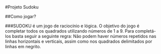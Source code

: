 #Projeto Sudoku

##Como jogar?

###SUDOKU é um jogo de raciocínio e lógica. O objetivo do jogo é completar todos os quadrados utilizando números de 1 a 9. Para completá-los basta seguir a seguinte regra: Não podem haver números repetidos nas linhas horizontais e verticais, assim como nos quadrados delimitados por linhas em negrito.
